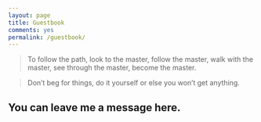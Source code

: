 ```yaml
---
layout: page
title: Guestbook
comments: yes
permalink: /guestbook/
---
```


> To follow the path, look to the master, follow the master, walk with the master, see through the master, become the master.

> Don’t beg for things, do it yourself or else you won’t get anything.

## You can leave me a message here.
